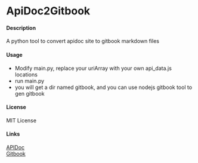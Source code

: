 # ApiDoc2Gitbook     

#### Description     
A python tool to convert apidoc site to gitbook markdown files     

#### Usage     
* Modify main.py, replace your uriArray with your own api_data.js locations      
* run main.py     
* you will get a dir named gitbook, and you can use nodejs gitbook tool to gen gitbook     

#### License     
MIT License     


#### Links
[APIDoc](http://apidocjs.com/)     
[Gitbook](http://www.gitbook.com)     